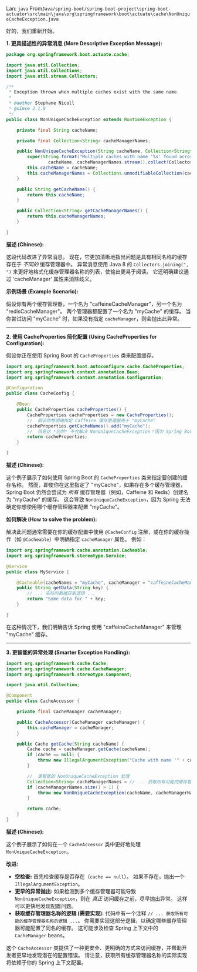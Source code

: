 Lan: `java` From`Java/spring-boot/spring-boot-project\spring-boot-actuator\src\main\java\org\springframework\boot\actuate\cache\NonUniqueCacheException.java`

好的，我们重新开始。

**1.  更具描述性的异常消息 (More Descriptive Exception Message):**

```java
package org.springframework.boot.actuate.cache;

import java.util.Collection;
import java.util.Collections;
import java.util.stream.Collectors;

/**
 * Exception thrown when multiple caches exist with the same name.
 *
 * @author Stephane Nicoll
 * @since 2.1.0
 */
public class NonUniqueCacheException extends RuntimeException {

    private final String cacheName;

    private final Collection<String> cacheManagerNames;

    public NonUniqueCacheException(String cacheName, Collection<String> cacheManagerNames) {
        super(String.format("Multiple caches with name '%s' found across different cache managers: %s.  Please specify the 'cacheManager' attribute to disambiguate.",
                cacheName, cacheManagerNames.stream().collect(Collectors.joining(", "))));
        this.cacheName = cacheName;
        this.cacheManagerNames = Collections.unmodifiableCollection(cacheManagerNames);
    }

    public String getCacheName() {
        return this.cacheName;
    }

    public Collection<String> getCacheManagerNames() {
        return this.cacheManagerNames;
    }

}
```

**描述 (Chinese):**

这段代码改进了异常消息。 现在，它更加清晰地指出问题是具有相同名称的缓存存在于 *不同的* 缓存管理器中。  异常消息使用 Java 8 的 `Collectors.joining(", ")` 来更好地格式化缓存管理器名称的列表，使输出更易于阅读。  它还明确建议通过 'cacheManager' 属性来消除歧义。

**示例场景 (Example Scenario):**

假设你有两个缓存管理器，一个名为 "caffeineCacheManager"，另一个名为 "redisCacheManager"。  两个管理器都配置了一个名为 "myCache" 的缓存。  当你尝试访问 "myCache" 时，如果没有指定 `cacheManager`，则会抛出此异常。

---

**2.  使用 CacheProperties 简化配置 (Using CacheProperties for Configuration):**

假设你正在使用 Spring Boot 的 `CacheProperties` 类来配置缓存。

```java
import org.springframework.boot.autoconfigure.cache.CacheProperties;
import org.springframework.context.annotation.Bean;
import org.springframework.context.annotation.Configuration;

@Configuration
public class CacheConfig {

    @Bean
    public CacheProperties cacheProperties() {
        CacheProperties cacheProperties = new CacheProperties();
        //  假设你想明确指定 Caffeine 缓存管理器用于 "myCache"
        cacheProperties.getCacheNames().add("myCache");
        //  但是这 *仍然* 不会解决 NonUniqueCacheException！因为 Spring Boot 仍然会尝试配置 *所有* 可用的缓存管理器。
        return cacheProperties;
    }

}
```

**描述 (Chinese):**

这个例子展示了如何使用 Spring Boot 的 `CacheProperties` 类来指定要创建的缓存名称。  然而，即使你在这里指定了 "myCache"，如果存在多个缓存管理器，Spring Boot 仍然会尝试为 *所有* 缓存管理器（例如，Caffeine 和 Redis）创建名为 "myCache" 的缓存。 这会导致 `NonUniqueCacheException`，因为 Spring 无法确定你想使用哪个缓存管理器来配置 "myCache"。

**如何解决 (How to solve the problem):**

解决此问题通常需要在你的缓存配置中使用 `@CacheConfig` 注解，或在你的缓存操作（如 `@Cacheable`）中明确指定 `cacheManager` 属性。  例如：

```java
import org.springframework.cache.annotation.Cacheable;
import org.springframework.stereotype.Service;

@Service
public class MyService {

    @Cacheable(cacheNames = "myCache", cacheManager = "caffeineCacheManager")
    public String getData(String key) {
        // ... 实际的数据获取逻辑 ...
        return "Some data for " + key;
    }

}
```

在这种情况下，我们明确告诉 Spring 使用 "caffeineCacheManager" 来管理 "myCache" 缓存。

---

**3.  更智能的异常处理 (Smarter Exception Handling):**

```java
import org.springframework.cache.Cache;
import org.springframework.cache.CacheManager;
import org.springframework.stereotype.Component;

import java.util.Collection;

@Component
public class CacheAccessor {

    private final CacheManager cacheManager;

    public CacheAccessor(CacheManager cacheManager) {
        this.cacheManager = cacheManager;
    }

    public Cache getCache(String cacheName) {
        Cache cache = cacheManager.getCache(cacheName);
        if (cache == null) {
            throw new IllegalArgumentException("Cache with name '" + cacheName + "' not found.");
        }

        //  更智能的 NonUniqueCacheException 处理
        Collection<String> cacheManagerNames = // ... 获取所有可能的缓存管理器名称的逻辑 ...
        if (cacheManagerNames.size() > 1) {
            throw new NonUniqueCacheException(cacheName, cacheManagerNames);
        }

        return cache;
    }
}
```

**描述 (Chinese):**

这个例子展示了如何在一个 `CacheAccessor` 类中更好地处理 `NonUniqueCacheException`。

**改进:**

*   **空检查:** 首先检查缓存是否存在（`cache == null`）。 如果不存在，抛出一个 `IllegalArgumentException`。
*   **更早的异常抛出:**  如果检测到多个缓存管理器可能导致 `NonUniqueCacheException`，则在 *真正* 访问缓存之前，尽早抛出异常。  这样可以更快地发现配置问题。
*   **获取缓存管理器名称的逻辑 (需要实现):**  代码中有一个注释 `// ... 获取所有可能的缓存管理器名称的逻辑 ...`。  你需要实现这部分逻辑，以确定哪些缓存管理器可能配置了同名的缓存。  这可能涉及检查 Spring 上下文中的 `CacheManager` beans。

这个 `CacheAccessor` 类提供了一种更安全、更明确的方式来访问缓存，并帮助开发者更早地发现潜在的配置错误。  请注意，获取所有缓存管理器名称的实际实现将依赖于你的 Spring 上下文配置。

